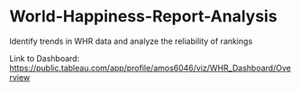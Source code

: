 # World-Happiness-Report-Analysis
Identify trends in WHR data and analyze the reliability of rankings

Link to Dashboard: https://public.tableau.com/app/profile/amos6046/viz/WHR_Dashboard/Overview

